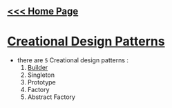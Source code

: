 [<<< Home Page](../../README.md)
---
# <u>Creational Design Patterns</u>
- there are `5` Creational design patterns :
    1. [Builder](content/singleton.md)
    2. Singleton 
    3. Prototype
    4. Factory
    5. Abstract Factory

